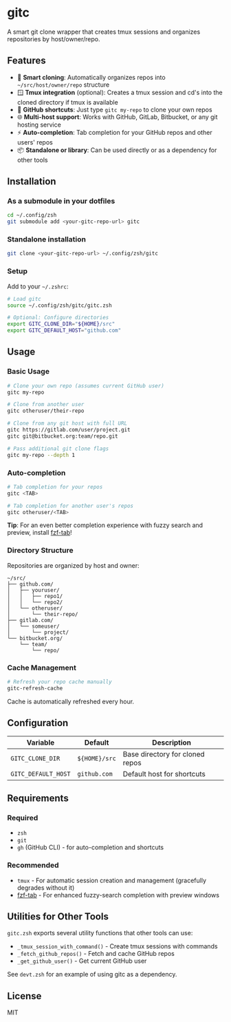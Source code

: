 # gitc

A smart git clone wrapper that creates tmux sessions and organizes repositories by host/owner/repo.

## Features

- 🚀 **Smart cloning**: Automatically organizes repos into `~/src/host/owner/repo` structure
- 🪟 **Tmux integration** (optional): Creates a tmux session and cd's into the cloned directory if tmux is available
- 🎯 **GitHub shortcuts**: Just type `gitc my-repo` to clone your own repos
- 🌐 **Multi-host support**: Works with GitHub, GitLab, Bitbucket, or any git hosting service
- ⚡ **Auto-completion**: Tab completion for your GitHub repos and other users' repos
- 📦 **Standalone or library**: Can be used directly or as a dependency for other tools

## Installation

### As a submodule in your dotfiles

```bash
cd ~/.config/zsh
git submodule add <your-gitc-repo-url> gitc
```

### Standalone installation

```bash
git clone <your-gitc-repo-url> ~/.config/zsh/gitc
```

### Setup

Add to your `~/.zshrc`:

```zsh
# Load gitc
source ~/.config/zsh/gitc/gitc.zsh

# Optional: Configure directories
export GITC_CLONE_DIR="${HOME}/src"
export GITC_DEFAULT_HOST="github.com"
```

## Usage

### Basic Usage

```bash
# Clone your own repo (assumes current GitHub user)
gitc my-repo

# Clone from another user
gitc otheruser/their-repo

# Clone from any git host with full URL
gitc https://gitlab.com/user/project.git
gitc git@bitbucket.org:team/repo.git

# Pass additional git clone flags
gitc my-repo --depth 1
```

### Auto-completion

```bash
# Tab completion for your repos
gitc <TAB>

# Tab completion for another user's repos
gitc otheruser/<TAB>
```

**Tip**: For an even better completion experience with fuzzy search and preview, install [fzf-tab](https://github.com/Aloxaf/fzf-tab)!

### Directory Structure

Repositories are organized by host and owner:

```
~/src/
├── github.com/
│   ├── youruser/
│   │   ├── repo1/
│   │   └── repo2/
│   └── otheruser/
│       └── their-repo/
├── gitlab.com/
│   └── someuser/
│       └── project/
└── bitbucket.org/
    └── team/
        └── repo/
```

### Cache Management

```bash
# Refresh your repo cache manually
gitc-refresh-cache
```

Cache is automatically refreshed every hour.

## Configuration

| Variable | Default | Description |
|----------|---------|-------------|
| `GITC_CLONE_DIR` | `${HOME}/src` | Base directory for cloned repos |
| `GITC_DEFAULT_HOST` | `github.com` | Default host for shortcuts |

## Requirements

### Required
- `zsh`
- `git`
- `gh` (GitHub CLI) - for auto-completion and shortcuts

### Recommended
- `tmux` - For automatic session creation and management (gracefully degrades without it)
- [fzf-tab](https://github.com/Aloxaf/fzf-tab) - For enhanced fuzzy-search completion with preview windows

## Utilities for Other Tools

`gitc.zsh` exports several utility functions that other tools can use:

- `_tmux_session_with_command()` - Create tmux sessions with commands
- `_fetch_github_repos()` - Fetch and cache GitHub repos
- `_get_github_user()` - Get current GitHub user

See `devt.zsh` for an example of using gitc as a dependency.

## License

MIT

